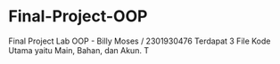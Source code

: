 # Final-Project-OOP
Final Project Lab OOP - Billy Moses / 2301930476
Terdapat 3 File Kode Utama yaitu Main, Bahan, dan Akun.
T

